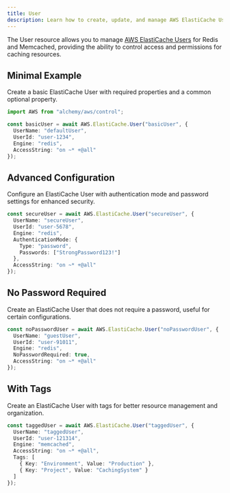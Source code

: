```yaml
---
title: User
description: Learn how to create, update, and manage AWS ElastiCache Users using Alchemy Cloud Control.
---
```



The User resource allows you to manage [AWS ElastiCache Users](https://docs.aws.amazon.com/elasticache/latest/userguide/) for Redis and Memcached, providing the ability to control access and permissions for caching resources.

## Minimal Example

Create a basic ElastiCache User with required properties and a common optional property.

```ts
import AWS from "alchemy/aws/control";

const basicUser = await AWS.ElastiCache.User("basicUser", {
  UserName: "defaultUser",
  UserId: "user-1234",
  Engine: "redis",
  AccessString: "on ~* +@all"
});
```

## Advanced Configuration

Configure an ElastiCache User with authentication mode and password settings for enhanced security.

```ts
const secureUser = await AWS.ElastiCache.User("secureUser", {
  UserName: "secureUser",
  UserId: "user-5678",
  Engine: "redis",
  AuthenticationMode: {
    Type: "password",
    Passwords: ["StrongPassword123!"]
  },
  AccessString: "on ~* +@all"
});
```

## No Password Required

Create an ElastiCache User that does not require a password, useful for certain configurations.

```ts
const noPasswordUser = await AWS.ElastiCache.User("noPasswordUser", {
  UserName: "guestUser",
  UserId: "user-91011",
  Engine: "redis",
  NoPasswordRequired: true,
  AccessString: "on ~* +@all"
});
```

## With Tags

Create an ElastiCache User with tags for better resource management and organization.

```ts
const taggedUser = await AWS.ElastiCache.User("taggedUser", {
  UserName: "taggedUser",
  UserId: "user-121314",
  Engine: "memcached",
  AccessString: "on ~* +@all",
  Tags: [
    { Key: "Environment", Value: "Production" },
    { Key: "Project", Value: "CachingSystem" }
  ]
});
```

